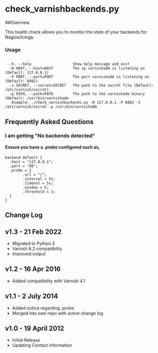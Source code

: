 check_varnishbackends.py
=============

##Overview

This health check allows you to monitor the state of your backends for Nagios/Icinga.  

### Usage

<pre><code>
  -h, --help                   Show help message and exit
  -H HOST, --host=HOST         The ip varnishadm is listening on (Default: 127.0.0.1)
  -P PORT, --port=PORT         The port varnishadm is listening on (Default: 6082)
  -s SECRET, --secret=SECRET   The path to the secret file (Default: /etc/varnish/secret)
  -p PATH, --path=PATH         The path to the varnishadm binary (Default: /usr/bin/varnishadm
   Example: ./check_varnishbackends.py -H 127.0.0.1 -P 6082 -S /etc/varnish/secret -p /usr/bin/varnishadm
</pre></code>

## Frequently Asked Questions

### I am getting "No backends detected"
#### Ensure you have a .probe configured such as,
<pre><code>backend default {
  .host = "127.0.0.1";
  .port = "80";
  .probe = {
        .url = "/";
        .interval = 5s;
        .timeout = 5s;
        .window = 5;
        .threshold = 3;
  }
}
</pre></code>


## Change Log

## v1.3 - 21 Feb 2022
- Migrated to Python 3
- Varnish 6.2 compatibility
- Improved output

## v1.2 - 16 Apr 2016
- Added compatibility with Varnish 4.1

## v1.1 - 2 July 2014
- Added notice regarding .probe
- Merged into own repo with active change log

## v1.0 - 19 April 2012
- Initial Release
- Updating Contact information

